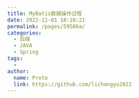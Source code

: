 ```yaml
---
title: MyBatis数据操作过程
date: 2022-11-01 18:10:21
permalink: /pages/59586a/
categories:
  - 后端
  - JAVA
  - Spring
tags:
  - 
author: 
  name: Proto
  link: https://github.com/lichangyu2022
---
```

